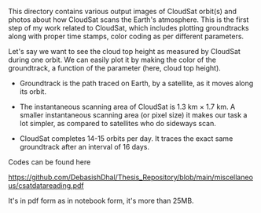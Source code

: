 This directory contains various output images of CloudSat orbit(s) and photos about how CloudSat scans the Earth's atmosphere. This is the first step of my work related to CloudSat, which includes plotting groundtracks along with proper time stamps, color coding as per different parameters. 

Let's say we want to see the cloud top height as measured by CloudSat during one orbit. We can easily plot it by making the color of the groundtrack, a function of the parameter (here, cloud top height).

- Groundtrack is the path traced on Earth, by a satellite, as it moves along its orbit.

- The instantaneous scanning area of CloudSat is 1.3 km × 1.7 km. A smaller instantaneous scanning area (or pixel size) it makes our task a lot simpler, as compared to satellites who do sideways scan. 

- CloudSat completes 14-15 orbits per day. It traces the exact same groundtrack after an interval of 16 days. 

Codes can be found here 

https://github.com/DebasishDhal/Thesis_Repository/blob/main/miscellaneous/csatdatareading.pdf 

It's in pdf form as in notebook form, it's more than 25MB. 
